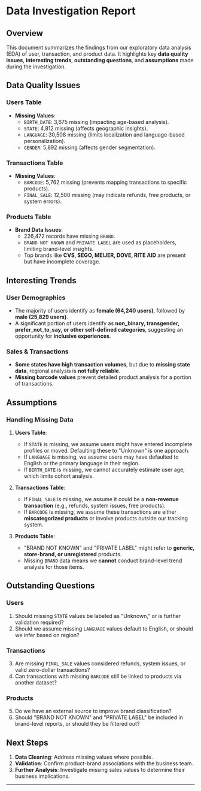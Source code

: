 # Data Investigation Report

## **Overview**
This document summarizes the findings from our exploratory data analysis (EDA) of user, transaction, and product data. It highlights key **data quality issues**, **interesting trends**, **outstanding questions**, and **assumptions** made during the investigation.

## **Data Quality Issues**
### **Users Table**
- **Missing Values**:
  - `BIRTH_DATE`: 3,675 missing (impacting age-based analysis).
  - `STATE`: 4,812 missing (affects geographic insights).
  - `LANGUAGE`: 30,508 missing (limits localization and language-based personalization).
  - `GENDER`: 5,892 missing (affects gender segmentation).

### **Transactions Table**
- **Missing Values**:
  - `BARCODE`: 5,762 missing (prevents mapping transactions to specific products).
  - `FINAL_SALE`: 12,500 missing (may indicate refunds, free products, or system errors).

### **Products Table**
- **Brand Data Issues**:
  - 226,472 records have missing `BRAND`.
  - `BRAND NOT KNOWN` and `PRIVATE LABEL` are used as placeholders, limiting brand-level insights.
  - Top brands like **CVS, SEGO, MEIJER, DOVE, RITE AID** are present but have incomplete coverage.

## **Interesting Trends**
### **User Demographics**
- The majority of users identify as **female (64,240 users)**, followed by **male (25,829 users)**.
- A significant portion of users identify as **non_binary, transgender, prefer_not_to_say, or other self-defined categories**, suggesting an opportunity for **inclusive experiences**.
  
### **Sales & Transactions**
- **Some states have high transaction volumes**, but due to **missing state data**, regional analysis is **not fully reliable**.
- **Missing barcode values** prevent detailed product analysis for a portion of transactions.

## **Assumptions**
### **Handling Missing Data**
1. **Users Table**:
   - If `STATE` is missing, we assume users might have entered incomplete profiles or moved. Defaulting these to "Unknown" is one approach.
   - If `LANGUAGE` is missing, we assume users may have defaulted to English or the primary language in their region.
   - If `BIRTH_DATE` is missing, we cannot accurately estimate user age, which limits cohort analysis.

2. **Transactions Table**:
   - If `FINAL_SALE` is missing, we assume it could be a **non-revenue transaction** (e.g., refunds, system issues, free products).
   - If `BARCODE` is missing, we assume these transactions are either **miscategorized products** or involve products outside our tracking system.

3. **Products Table**:
   - "BRAND NOT KNOWN" and "PRIVATE LABEL" might refer to **generic, store-brand, or unregistered** products.
   - Missing `BRAND` data means we **cannot** conduct brand-level trend analysis for those items.

## **Outstanding Questions**
### **Users**
1. Should missing `STATE` values be labeled as "Unknown," or is further validation required?
2. Should we assume missing `LANGUAGE` values default to English, or should we infer based on region?

### **Transactions**
3. Are missing `FINAL_SALE` values considered refunds, system issues, or valid zero-dollar transactions?
4. Can transactions with missing `BARCODE` still be linked to products via another dataset?

### **Products**
5. Do we have an external source to improve brand classification?
6. Should "BRAND NOT KNOWN" and "PRIVATE LABEL" be included in brand-level reports, or should they be filtered out?

## **Next Steps**
1. **Data Cleaning**: Address missing values where possible.
2. **Validation**: Confirm product-brand associations with the business team.
3. **Further Analysis**: Investigate missing sales values to determine their business implications.

---
